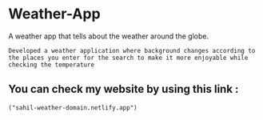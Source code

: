# Weather-App
A weather app that tells about the weather around the globe.

`Developed a weather application where background changes according to the places you enter for the search to make it more enjoyable while checking the temperature`


## You can check my website by using this link : 
`("sahil-weather-domain.netlify.app")`
